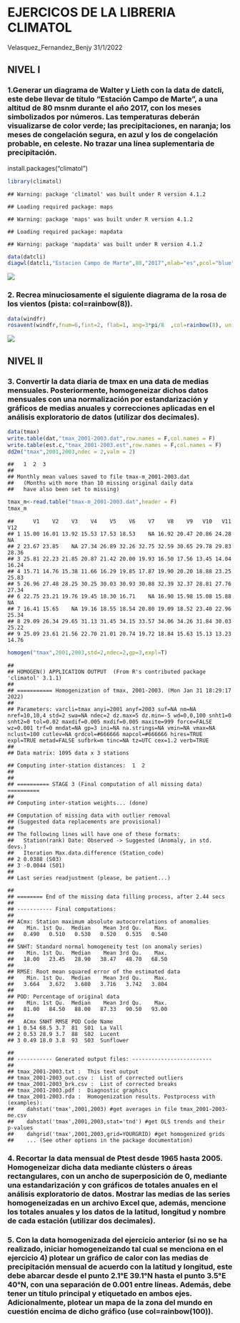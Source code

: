EJERCICOS DE LA LIBRERIA CLIMATOL
================
Velasquez_Fernandez_Benjy
31/1/2022

## NIVEL I

### 1.Generar un diagrama de Walter y Lieth con la data de datcli, este debe llevar de título “Estación Campo de Marte”, a una altitud de 80 msnm durante el año 2017, con los meses simbolizados por números. Las temperaturas deberán visualizarse de color verde; las precipitaciones, en naranja; los meses de congelación segura, en azul y los de congelación probable, en celeste. No trazar una línea suplementaria de precipitación.

install.packages(“climatol”)

``` r
library(climatol)
```

    ## Warning: package 'climatol' was built under R version 4.1.2

    ## Loading required package: maps

    ## Warning: package 'maps' was built under R version 4.1.2

    ## Loading required package: mapdata

    ## Warning: package 'mapdata' was built under R version 4.1.2

``` r
data(datcli)
diagwl(datcli,"Estacion Campo de Marte",80,"2017",mlab="es",pcol="blue",tcol="red",pfcol="brown",sfcol="purple",shem=F,ptline=T)
```

![](Trabajo_individual_climatol_files/figure-gfm/unnamed-chunk-2-1.png)<!-- -->

### 2. Recrea minuciosamente el siguiente diagrama de la rosa de los vientos (pista: col=rainbow(8)).

``` r
data(windfr)
rosavent(windfr,fnum=6,fint=2, flab=1, ang=3*pi/8  ,col=rainbow(8), uni="km/s")
```

![](Trabajo_individual_climatol_files/figure-gfm/unnamed-chunk-3-1.png)<!-- -->

## NIVEL II

### 3. Convertir la data diaria de tmax en una data de medias mensuales. Posteriormente, homogeneizar dichos datos mensuales con una normalización por estandarización y gráficos de medias anuales y correcciones aplicadas en el análisis exploratorio de datos (utilizar dos decimales).

``` r
data(tmax)
write.table(dat,"tmax_2001-2003.dat",row.names = F,col.names = F)
write.table(est.c,"tmax_2001-2003.est",row.names = F,col.names = F)
dd2m("tmax",2001,2003,ndec = 2,valm = 2)
```

    ##   1  2  3
    ## 
    ## Monthly mean values saved to file tmax-m_2001-2003.dat 
    ##   (Months with more than 10 missing original daily data
    ##   have also been set to missing)

``` r
tmax_m<-read.table("tmax-m_2001-2003.dat",header = F)
tmax_m
```

    ##      V1    V2    V3    V4    V5    V6    V7    V8    V9   V10   V11   V12
    ## 1 15.00 16.01 13.92 15.53 17.53 18.53    NA 16.92 20.47 20.86 24.28    NA
    ## 2 23.67 23.85    NA 27.34 26.89 32.26 32.75 32.59 30.65 29.78 29.83 28.36
    ## 3 25.81 22.23 21.85 20.87 21.42 20.00 19.93 16.50 17.56 13.45 14.04 16.24
    ## 4 15.71 14.76 15.38 11.66 16.29 19.85 17.87 19.90 20.20 18.88 23.25 25.83
    ## 5 26.96 27.48 28.25 30.25 30.03 30.93 30.88 32.39 32.37 28.81 27.76 27.34
    ## 6 22.75 23.21 19.76 19.45 18.30 16.71    NA 16.90 15.98 15.08 15.88    NA
    ## 7 16.41 15.65    NA 19.16 18.55 18.54 20.80 19.09 18.52 23.40 22.96 25.34
    ## 8 29.09 26.34 29.65 31.13 31.45 34.15 33.57 34.06 34.26 31.84 30.03 25.22
    ## 9 25.09 23.61 21.56 22.70 21.01 20.74 19.72 18.84 15.63 15.13 13.23 14.76

``` r
homogen("tmax",2001,2003,std=2,ndec=2,gp=3,expl=T)
```

    ## 
    ## HOMOGEN() APPLICATION OUTPUT  (From R's contributed package 'climatol' 3.1.1)
    ## 
    ## =========== Homogenization of tmax, 2001-2003. (Mon Jan 31 18:29:17 2022)
    ## 
    ## Parameters: varcli=tmax anyi=2001 anyf=2003 suf=NA nm=NA nref=10,10,4 std=2 swa=NA ndec=2 dz.max=5 dz.min=-5 wd=0,0,100 snht1=0 snht2=0 tol=0.02 maxdif=0.005 mxdif=0.005 maxite=999 force=FALSE wz=0.001 trf=0 mndat=NA gp=3 ini=NA na.strings=NA vmin=NA vmax=NA nclust=100 cutlev=NA grdcol=#666666 mapcol=#666666 hires=TRUE expl=TRUE metad=FALSE sufbrk=m tinc=NA tz=UTC cex=1.2 verb=TRUE
    ## 
    ## Data matrix: 1095 data x 3 stations

    ## Computing inter-station distances:  1  2
    ## 
    ## 
    ## ========== STAGE 3 (Final computation of all missing data) ==========
    ## 
    ## Computing inter-station weights... (done)

    ## Computation of missing data with outlier removal
    ## (Suggested data replacements are provisional)
    ## 
    ## The following lines will have one of these formats:
    ##   Station(rank) Date: Observed -> Suggested (Anomaly, in std. devs.)
    ##   Iteration Max.data.difference (Station_code)
    ## 2 0.0388 (S03)
    ## 3 -0.0044 (S01)
    ## 
    ## Last series readjustment (please, be patient...)

    ## 
    ## ======== End of the missing data filling process, after 2.44 secs 
    ## 
    ## ----------- Final computations:
    ## 
    ## ACmx: Station maximum absolute autocorrelations of anomalies
    ##    Min. 1st Qu.  Median    Mean 3rd Qu.    Max. 
    ##   0.490   0.510   0.530   0.520   0.535   0.540 
    ## 
    ## SNHT: Standard normal homogeneity test (on anomaly series)
    ##    Min. 1st Qu.  Median    Mean 3rd Qu.    Max. 
    ##   18.00   23.45   28.90   38.47   48.70   68.50 
    ## 
    ## RMSE: Root mean squared error of the estimated data
    ##    Min. 1st Qu.  Median    Mean 3rd Qu.    Max. 
    ##   3.664   3.672   3.680   3.716   3.742   3.804 
    ## 
    ## POD: Percentage of original data
    ##    Min. 1st Qu.  Median    Mean 3rd Qu.    Max. 
    ##   81.00   84.50   88.00   87.33   90.50   93.00 
    ## 
    ##   ACmx SNHT RMSE POD Code Name     
    ## 1 0.54 68.5 3.7  81  S01  La Vall  
    ## 2 0.53 28.9 3.7  88  S02  Lucent   
    ## 3 0.49 18.0 3.8  93  S03  Sunflower

    ## 
    ## ----------- Generated output files: -------------------------
    ## 
    ## tmax_2001-2003.txt :  This text output 
    ## tmax_2001-2003_out.csv :  List of corrected outliers 
    ## tmax_2001-2003_brk.csv :  List of corrected breaks 
    ## tmax_2001-2003.pdf :  Diagnostic graphics 
    ## tmax_2001-2003.rda :  Homogenization results. Postprocess with (examples):
    ##    dahstat('tmax',2001,2003) #get averages in file tmax_2001-2003-me.csv 
    ##    dahstat('tmax',2001,2003,stat='tnd') #get OLS trends and their p-values 
    ##    dahgrid('tmax',2001,2003,grid=YOURGRID) #get homogenized grids 
    ##    ... (See other options in the package documentation)

### 4. Recortar la data mensual de Ptest desde 1965 hasta 2005. Homogeneizar dicha data mediante clústers o áreas rectangulares, con un ancho de superposición de 0, mediante una estandarización y con gráficos de totales anuales en el análisis exploratorio de datos. Mostrar las medias de las series homogeneizadas en un archivo Excel que, además, mencione los totales anuales y los datos de la latitud, longitud y nombre de cada estación (utilizar dos decimales).

### 5. Con la data homogenizada del ejercicio anterior (si no se ha realizado, iniciar homogeneizando tal cual se menciona en el ejercicio 4) plotear un gráfico de calor con las medias de precipitación mensual de acuerdo con la latitud y longitud, este debe abarcar desde el punto 2.1°E 39.1°N hasta el punto 3.5°E 40°N, con una separación de 0.001 entre líneas. Además, debe tener un título principal y etiquetado en ambos ejes. Adicionalmente, plotear un mapa de la zona del mundo en cuestión encima de dicho gráfico (use col=rainbow(100)).
